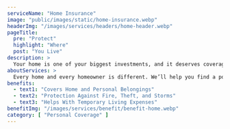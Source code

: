 ```yaml
---
serviceName: "Home Insurance"
image: "public/images/static/home-insurance.webp"
headerImg: "/images/services/headers/home-header.webp"
pageTitle:
  pre: "Protect"
  highlight: "Where"
  post: "You Live"
description: >
  Your home is one of your biggest investments, and it deserves coverage that keeps it safe. Moore Insurance helps Arizona homeowners find reliable insurance that protects against fire, theft, storms, and more. With the right policy in place, you can feel confident knowing your home and everything in it is protected.
aboutServices: >
  Every home and every homeowner is different. We’ll help you find a policy that fits your property, location, and lifestyle. Whether you're buying your first home or reviewing your current coverage, we compare top providers to make sure you’re getting the protection you need at a fair price.
benefits:
  - text1: "Covers Home and Personal Belongings"
  - text2: "Protection Against Fire, Theft, and Storms"
  - text3: "Helps With Temporary Living Expenses"
benefitImg: "/images/services/benefit/benefit-home.webp"
category: [ "Personal Coverage" ]
---
```

